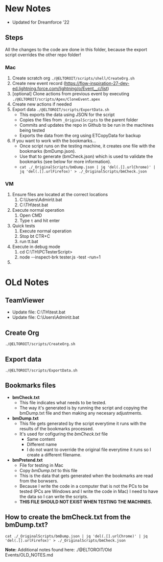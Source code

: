 # New Notes

-   Updated for Dreamforce '22

## Steps

All the changes to the code are done in this folder, because the export script overrides the other repo folder!

### Mac

1. Create scratch org `./@ELTOROIT/scripts/shell/CreateOrg.sh`
2. Create new event record (https://flow-inspiration-27-dev-ed.lightning.force.com/lightning/o/Event__c/list)
3. [optional] Clone actions from previous event by executing `./@ELTOROIT/scripts/Apex/CloneEvent.apex`
4. Create new actions if needed
5. Export data `./@ELTOROIT/scripts/ExportData.sh`
    - This exports the data using JSON for the script
    - Copies the files from `_OriginalScripts` to the parent folder
    - Commits and updates the repo in Github to be run in the machines being tested
    - Exports the data from the org using ETCopyData for backup
6. If you want to work with the bookmarks...
    - Once script runs on the testing machine, it creates one file with the bookmarks (bmDump.json).
    - Use that to generate (bmCheck.json) which is used to validate the bookmarks (see below for more information).
    - `cat ./_OriginalScripts/bmDump.json | jq 'del(.[].urlChrome)' | jq 'del(.[].urlFirefox)' > ./_OriginalScripts/bmCheck.json`

### VM

1. Ensure files are located at the correct locations
    1. C:\Users\Admin\t.bat
    2. C:\TH\test.bat
2. Execute normal operation
    1. Open CMD
    2. Type `t` and hit enter
3. Quick tests
    1. Execute normal operation
    2. Stop bt CTR+C
    3. run tt.bat
4. Execute in debug mode
    1. cd C:\TH\PCTesterScript>
    2. node --inspect-brk tester.js -test -run=1
5.

# OLd Notes

## TeamViewer

-   Update file: C:\TH\test.bat
-   Update file: C:\Users\Admin\t.bat

## Create Org

```
./@ELTOROIT/scripts/CreateOrg.sh
```

## Export data

```
./@ELTOROIT/scripts/ExportData.sh
```

## Bookmarks files

-   **bmCheck.txt**
    -   This file indicates what needs to be tested.
    -   The way it's generated is by running the script and copying the bmDump.txt file and then making any necesary adjustments.
-   **bmDump.txt**
    -   This file gets generated by the script everytime it runs with the results of the bookmarks processed.
    -   It's used for cofiguring the _bmCheck.txt_ file
        -   Same content
        -   Different name
        -   I do not want to override the original file everytime it runs so I create a different filename.
-   **bmPretend.txt**
    -   File for testing in Mac
    -   Copy _bmDump.txt_ to this file
    -   This is the data that gets generated when the bookmarks are read from the borwsers.
    -   Because I write the code in a computer that is not the PCs to be tested (PCs are Windows and I write the code in Mac) I need to have the data so I can write the scripts.
    -   **THIS FILE SHOULD NOT EXIST WHEN TESTING THE MACHINES.**

## How to create the bmCheck.txt from the bmDump.txt?

```
cat ./_OriginalScripts/bmDump.json | jq 'del(.[].urlChrome)' | jq 'del(.[].urlFirefox)' > ./_OriginalScripts/bmCheck.json
```

**Note:** Additional notes found here: ./@ELTOROIT/Old Events/OLD_NOTES.md
